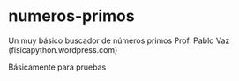 # numeros-primos
Un muy básico buscador de números primos
Prof. Pablo Vaz (fisicapython.wordpress.com)

Básicamente para pruebas

